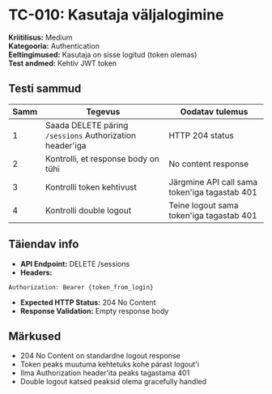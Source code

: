 # TC-010: Kasutaja väljalogimine

**Kriitilisus:** Medium  
**Kategooria:** Authentication  
**Eeltingimused:** Kasutaja on sisse logitud (token olemas)  
**Test andmed:** Kehtiv JWT token

## Testi sammud

| Samm | Tegevus | Oodatav tulemus |
|------|---------|-----------------|
| 1 | Saada DELETE päring `/sessions` Authorization header'iga | HTTP 204 status |
| 2 | Kontrolli, et response body on tühi | No content response |
| 3 | Kontrolli token kehtivust | Järgmine API call sama token'iga tagastab 401 |
| 4 | Kontrolli double logout | Teine logout sama token'iga tagastab 401 |

## Täiendav info
- **API Endpoint:** DELETE /sessions
- **Headers:**
```
Authorization: Bearer {token_from_login}
```
- **Expected HTTP Status:** 204 No Content
- **Response Validation:** Empty response body

## Märkused
- 204 No Content on standardne logout response
- Token peaks muutuma kehtetuks kohe pärast logout'i
- Ilma Authorization header'ita peaks tagastama 401
- Double logout katsed peaksid olema gracefully handled